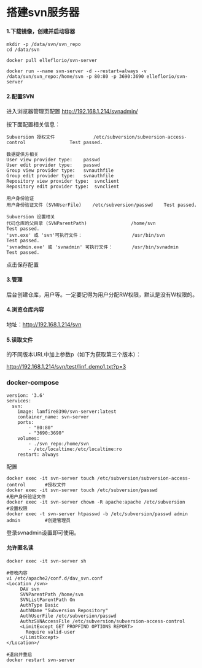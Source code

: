 # 搭建svn服务器

#### 1.下载镜像，创建并启动容器

```
mkdir -p /data/svn/svn_repo
cd /data/svn

docker pull elleflorio/svn-server

docker run --name svn-server -d --restart=always -v /data/svn/svn_repo:/home/svn -p 80:80 -p 3690:3690 elleflorio/svn-server

```

#### 2.配置SVN

进入浏览器管理页配置 http://192.168.1.214/svnadmin/  

按下面配置相关信息：

```
Subversion 授权文件              /etc/subversion/subversion-access-control                Test passed.

数据提供方相关
User view provider type:	passwd
User edit provider type:	passwd
Group view provider type:	svnauthfile
Group edit provider type:	svnauthfile
Repository view provider type:	svnclient
Repository edit provider type:	svnclient

用户身份验证
用户身份验证文件 (SVNUserFile)    /etc/subversion/passwd    Test passed.

Subversion 设置相关
代码仓库的父目录 (SVNParentPath)                /home/svn             Test passed.
'svn.exe' 或 'svn'可执行文件：                  /usr/bin/svn          Test passed.
'svnadmin.exe' 或 'svnadmin' 可执行文件：       /usr/bin/svnadmin     Test passed.
```

点击保存配置



#### 3.管理

后台创建仓库，用户等。一定要记得为用户分配RW权限，默认是没有W权限的。



#### 4.浏览仓库内容

地址：http://192.168.1.214/svn



#### 5.读取文件

的不同版本URL中加上参数p（如下为获取第三个版本）：

http://192.168.1.214/svn/test/linf_demo1.txt?p=3



### docker-compose

```
version: '3.6'
services:
  svn:        
    image: lamfire8390/svn-server:latest
    container_name: svn-server
    ports:  
        - "80:80"
        - "3690:3690"
    volumes:  
        - ./svn_repo:/home/svn 
        - /etc/localtime:/etc/localtime:ro 
    restart: always

```

配置

```
docker exec -it svn-server touch /etc/subversion/subversion-access-control       #授权文件
docker exec -it svn-server touch /etc/subversion/passwd                          #用户身份验证文件
docker exec -it svn-server chown -R apache:apache /etc/subversion                #设置权限
docker exec -t svn-server htpasswd -b /etc/subversion/passwd admin admin         #创建管理员
```

登录svnadmin设置即可使用。



#### 允许匿名读

```
docker exec -it svn-server sh

#修改内容
vi /etc/apache2/conf.d/dav_svn.conf
<Location /svn>
     DAV svn
     SVNParentPath /home/svn
     SVNListParentPath On
     AuthType Basic
     AuthName "Subversion Repository"
     AuthUserFile /etc/subversion/passwd
     AuthzSVNAccessFile /etc/subversion/subversion-access-control
     <LimitExcept GET PROPFIND OPTIONS REPORT>
       Require valid-user
     </LimitExcept>
</Location>/

#退出并重启
docker restart svn-server
```


